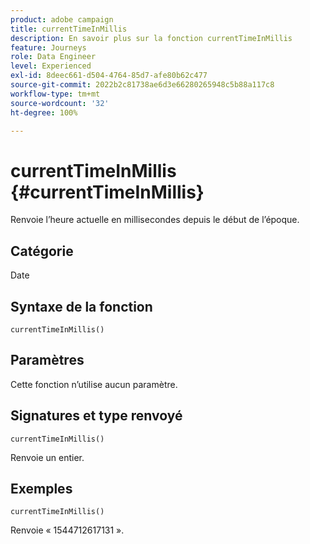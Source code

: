 ```yaml
---
product: adobe campaign
title: currentTimeInMillis
description: En savoir plus sur la fonction currentTimeInMillis
feature: Journeys
role: Data Engineer
level: Experienced
exl-id: 8deec661-d504-4764-85d7-afe80b62c477
source-git-commit: 2022b2c81738ae6d3e66280265948c5b88a117c8
workflow-type: tm+mt
source-wordcount: '32'
ht-degree: 100%

---
```


# currentTimeInMillis {#currentTimeInMillis}

Renvoie l’heure actuelle en millisecondes depuis le début de l’époque.

## Catégorie

Date

## Syntaxe de la fonction

`currentTimeInMillis()`

## Paramètres

Cette fonction n’utilise aucun paramètre.

## Signatures et type renvoyé

`currentTimeInMillis()`

Renvoie un entier.

## Exemples

`currentTimeInMillis()`

Renvoie « 1544712617131 ».
